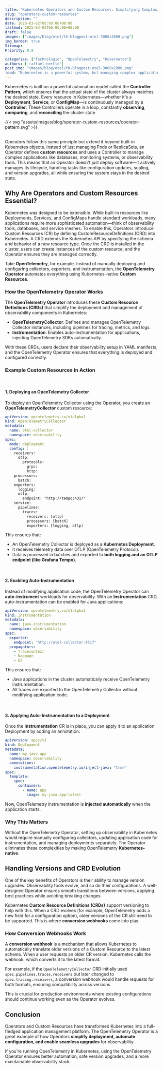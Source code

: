 ```yaml
---
title: "Kubernetes Operators and Custom Resources: Simplifying Complexity"
slug: "operators-custom-resources"
description: ""
date: 2025-03-02T00:00:00+00:00
lastmod: 2025-03-02T00:00:00+00:00
draft: false
images: ["images/blog/otel/tk-blogpost-otel-3000x2000.png"]
img_border: true
Sitemap:
Priority: 0.9

categories: ["Technologie", "OpenTelemetry", "Kubernetes"]
authors: ['raffael-hertle']
post_img: "images/blog/otel/tk-blogpost-otel-3000x2000.png"
lead: "Kubernetes is a powerful system, but managing complex applications often requires more than just built-in resources. This is where Operators and Custom Resources come into play. They extend the Kubernetes API and bring automation to the next level, enabling native management of specialized software. In this post, we’ll explore how the OpenTelemetry Operator works, the CustomResourceDefinitions (CRDs) it introduces, and why Operators are an essential part of modern Kubernetes environments."
--- 
```


Kubernetes is built on a powerful automation model called the **Controller Pattern**, which ensures that the actual state of the cluster always matches the desired state. Every resource in Kubernetes—whether it's a **Deployment**, **Service**, or **ConfigMap**—is continuously managed by a **Controller**. These Controllers operate in a loop, constantly **observing**, **comparing**, and **reconciling** the cluster state.

{{< svg "assets/images/blog/operator-custom-resources/operator-pattern.svg" >}}
<br>
<br>

Operators follow this same principle but extend it beyond built-in Kubernetes objects. Instead of just managing Pods or ReplicaSets, an Operator defines **custom resources** and uses a Controller to manage complex applications like databases, monitoring systems, or observability tools. This means that an Operator doesn't just deploy software—it actively manages its lifecycle, handling tasks like configuration updates, scaling, and version upgrades, all while ensuring the system stays in the desired state.

## Why Are Operators and Custom Resources Essential?

Kubernetes was designed to be extensible. While built-in resources like Deployments, Services, and ConfigMaps handle standard workloads, many applications require more sophisticated automation—think of observability tools, databases, and service meshes. To enable this, Operators introduce Custom Resources (CR) by defining CustomResourceDefinitions (CRD) into Kubernetes. A CRD extends the Kubernetes API by specifying the schema and behavior of a new resource type. Once the CRD is installed in the cluster, users can create instances of the custom resource, and the Operator ensures they are managed correctly.

Take **OpenTelemetry**, for example. Instead of manually deploying and configuring collectors, exporters, and instrumentation, the **OpenTelemetry Operator** automates everything using Kubernetes-native **Custom Resources**.

### How the OpenTelemetry Operator Works

The **OpenTelemetry Operator** introduces these **Custom Resource Definitions (CRDs)** that simplify the deployment and management of observability components in Kubernetes:

* **OpenTelemetryCollector**: Defines and manages OpenTelemetry Collector instances, including pipelines for tracing, metrics, and logs.
* **Instrumentation**: Enables auto-instrumentation for applications, injecting OpenTelemetry SDKs automatically.

With these CRDs, users declare their observability setup in YAML manifests, and the OpenTelemetry Operator ensures that everything is deployed and configured correctly.

### Example Custom Resources in Action

<br>

#### 1. Deploying an OpenTelemetry Collector

To deploy an OpenTelemetry Collector using the Operator, you create an **OpenTelemetryCollector** custom resource:

```yaml
apiVersion: opentelemetry.io/v1alpha1
kind: OpenTelemetryCollector
metadata:
  name: otel-collector
  namespace: observability
spec:
  mode: deployment
  config: |
    receivers:
      otlp:
        protocols:
          grpc:
          http:
    processors:
      batch:
    exporters:
      logging:
      otlp:
        endpoint: "http://tempo:4317"
    service:
      pipelines:
        traces:
          receivers: [otlp]
          processors: [batch]
          exporters: [logging, otlp]
```

This ensures that:

* An OpenTelemetry Collector is deployed as a **Kubernetes Deployment**.
* It receives telemetry data over OTLP (OpenTelemetry Protocol).
* Data is processed in batches and exported to **both logging and an OTLP endpoint (like Grafana Tempo)**.

<br>

#### 2. Enabling Auto-Instrumentation

Instead of modifying application code, the OpenTelemetry Operator can **auto-instrument** workloads for observability. With an **Instrumentation** CRD, auto-instrumentation can be enabled for Java applications:

```yaml
apiVersion: opentelemetry.io/v1alpha1
kind: Instrumentation
metadata:
  name: java-instrumentation
  namespace: observability
spec:
  exporter:
    endpoint: "http://otel-collector:4317"
  propagators:
    - tracecontext
    - baggage
    - b3
```

This ensures that:

* Java applications in the cluster automatically receive OpenTelemetry instrumentation.
* All traces are exported to the OpenTelemetry Collector without modifying application code.

<br>

#### 3. Applying Auto-Instrumentation to a Deployment

Once the **Instrumentation** CR is in place, you can apply it to an application Deployment by adding an annotation:

```yaml
apiVersion: apps/v1
kind: Deployment
metadata:
  name: my-java-app
  namespace: observability
  annotations:
    instrumentation.opentelemetry.io/inject-java: "true"
spec:
  template:
    spec:
      containers:
        - name: app
          image: my-java-app:latest
```

Now, OpenTelemetry instrumentation is **injected automatically** when the application starts.

### Why This Matters

Without the OpenTelemetry Operator, setting up observability in Kubernetes would require manually configuring collectors, updating application code for instrumentation, and managing deployments separately. The Operator eliminates these complexities by making OpenTelemetry **Kubernetes-native**.

## Handling Versions and CRD Evolution

One of the key benefits of Operators is their ability to manage version upgrades. Observability tools evolve, and so do their configurations. A well-designed Operator ensures smooth transitions between versions, applying best practices while avoiding breaking changes.

Kubernetes **Custom Resource Definitions (CRDs)** support versioning to help with this. When a CRD evolves (for example, OpenTelemetry adds a new field for a configuration option), older versions of the CR still need to be supported. This is where **conversion webhooks** come into play.

### How Conversion Webhooks Work

A **conversion webhook** is a mechanism that allows Kubernetes to automatically translate older versions of a Custom Resource to the latest schema. When a user requests an older CR version, Kubernetes calls the webhook, which converts it to the latest format.

For example, if the `OpenTelemetryCollector` CRD initially used `spec.pipelines.traces.receivers` but later changed to `spec.tracing.receivers`, a conversion webhook would handle requests for both formats, ensuring compatibility across versions.

This is crucial for production environments where existing configurations should continue working even as the Operator evolves.

## Conclusion

Operators and Custom Resources have transformed Kubernetes into a full-fledged application management platform. The OpenTelemetry Operator is a great example of how Operators **simplify deployment, automate configuration, and enable seamless upgrades** for observability.

If you're running OpenTelemetry in Kubernetes, using the OpenTelemetry Operator ensures better automation, safe version upgrades, and a more maintainable observability stack.
